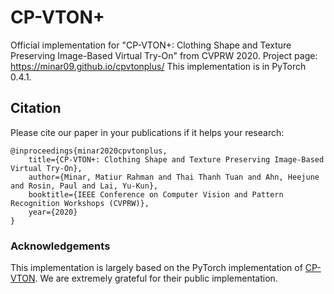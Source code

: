 # CP-VTON+
Official implementation for "CP-VTON+: Clothing Shape and Texture Preserving Image-Based Virtual Try-On" from CVPRW 2020.
Project page: https://minar09.github.io/cpvtonplus/
This implementation is in PyTorch 0.4.1.

## Citation
Please cite our paper in your publications if it helps your research:
```
@inproceedings{minar2020cpvtonplus,
	title={CP-VTON+: Clothing Shape and Texture Preserving Image-Based Virtual Try-On},
	author={Minar, Matiur Rahman and Thai Thanh Tuan and Ahn, Heejune and Rosin, Paul and Lai, Yu-Kun},
	booktitle={IEEE Conference on Computer Vision and Pattern Recognition Workshops (CVPRW)},
	year={2020}
}
```

### Acknowledgements
This implementation is largely based on the PyTorch implementation of [CP-VTON](https://github.com/sergeywong/cp-vton). We are extremely grateful for their public implementation.
